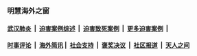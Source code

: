 
### 明慧海外之窗

####  [武汉肺炎](indexes/365.md?t=07011600) &nbsp;|&nbsp;  [迫害案例综述](indexes/328.md?t=07011600) &nbsp;|&nbsp; [迫害致死案例](indexes/277.md?t=07011600)  &nbsp;|&nbsp; [更多迫害案例](indexes/81.md?t=07011600)  &nbsp;|&nbsp; 
####  [时事评论](indexes/19.md?t=07011600) &nbsp;|&nbsp; [海外简讯](indexes/245.md?t=07011600)&nbsp;|&nbsp;  [社会支持](indexes/140.md?t=07011600) &nbsp;|&nbsp; [褒奖决议](indexes/282.md?t=07011600) &nbsp;|&nbsp; [社区报道](indexes/91.md?t=07011600)  &nbsp;|&nbsp; [天人之间](indexes/78.md?t=07011600) 

